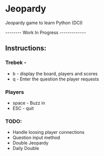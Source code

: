 # Jeopardy
Jeopardy game to learn Python (DCI)

-------- Work In Progress -------------

## Instructions:

### Trebek - 
* b - display the board, players and scores
* q - Enter the question the player requests
	
### Players
* space - Buzz in
* ESC - quit

### TODO: 
* Handle loosing player connections
* Question input method
* Double Jeopardy
* Daily Double
	
